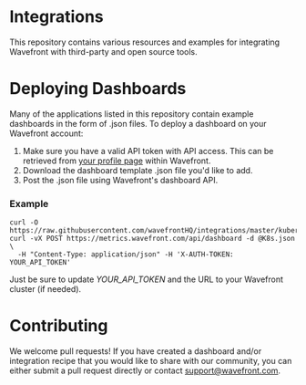 # Integrations

This repository contains various resources and examples for integrating Wavefront with third-party and open source tools.

# Deploying Dashboards

Many of the applications listed in this repository contain example dashboards in the form of .json files. To deploy a dashboard on your Wavefront account:

1. Make sure you have a valid API token with API access. This can be retrieved from [your profile page](https://metrics.wavefront.com/settings/profile) within Wavefront.
2. Download the dashboard template .json file you'd like to add.
3. Post the .json file using Wavefront's dashboard API.

### Example
```
curl -O https://raw.githubusercontent.com/wavefrontHQ/integrations/master/kubernetes/dashboards/K8s.json
curl -vX POST https://metrics.wavefront.com/api/dashboard -d @K8s.json \
  -H "Content-Type: application/json" -H 'X-AUTH-TOKEN: YOUR_API_TOKEN'
```

Just be sure to update _YOUR_API_TOKEN_ and the URL to your Wavefront cluster (if needed).

# Contributing

We welcome pull requests! If you have created a dashboard and/or integration recipe that you would like to share with our community, you can either submit a pull request directly or contact support@wavefront.com.
